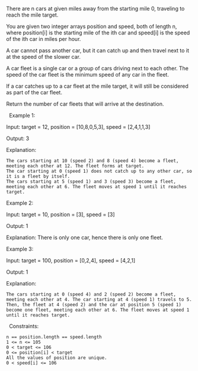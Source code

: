 There are n cars at given miles away from the starting mile 0, traveling to reach the mile target.

You are given two integer arrays position and speed, both of length n, where position[i] is the starting mile of the ith car and speed[i] is the speed of the ith car in miles per hour.

A car cannot pass another car, but it can catch up and then travel next to it at the speed of the slower car.

A car fleet is a single car or a group of cars driving next to each other. The speed of the car fleet is the minimum speed of any car in the fleet.

If a car catches up to a car fleet at the mile target, it will still be considered as part of the car fleet.

Return the number of car fleets that will arrive at the destination.

 
Example 1:


Input: target = 12, position = [10,8,0,5,3], speed = [2,4,1,1,3]

Output: 3

Explanation:


	The cars starting at 10 (speed 2) and 8 (speed 4) become a fleet, meeting each other at 12. The fleet forms at target.
	The car starting at 0 (speed 1) does not catch up to any other car, so it is a fleet by itself.
	The cars starting at 5 (speed 1) and 3 (speed 3) become a fleet, meeting each other at 6. The fleet moves at speed 1 until it reaches target.



Example 2:


Input: target = 10, position = [3], speed = [3]

Output: 1

Explanation:
There is only one car, hence there is only one fleet.

Example 3:


Input: target = 100, position = [0,2,4], speed = [4,2,1]

Output: 1

Explanation:


	The cars starting at 0 (speed 4) and 2 (speed 2) become a fleet, meeting each other at 4. The car starting at 4 (speed 1) travels to 5.
	Then, the fleet at 4 (speed 2) and the car at position 5 (speed 1) become one fleet, meeting each other at 6. The fleet moves at speed 1 until it reaches target.



 
Constraints:


	n == position.length == speed.length
	1 <= n <= 105
	0 < target <= 106
	0 <= position[i] < target
	All the values of position are unique.
	0 < speed[i] <= 106

